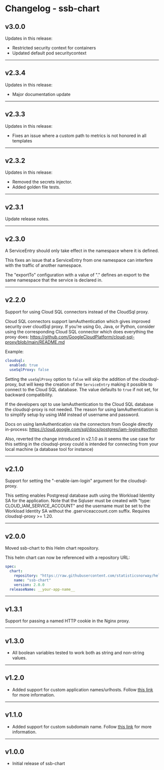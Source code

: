 # Changelog - ssb-chart

## v3.0.0

Updates in this release:
* Restricted security context for containers
* Updated default pod securitycontext

---

## v2.3.4

Updates in this release:

* Major documentation update

---

## v2.3.3

Updates in this release:

* Fixes an issue where a custom path to metrics is not honored in all templates

---

## v2.3.2

Updates in this release:

* Removed the secrets injector.
* Added golden file tests.

---

## v2.3.1

Update release notes.

---

## v2.3.0

A ServiceEntry should only take effect in the namespace where it is defined.

This fixes an issue that a ServiceEntry from one namespace can interfere with the traffic of another namespace.

The "exportTo" configuration with a value of "." defines an export to the same namespace that the service is declared in.

---

## v2.2.0

Support for using Cloud SQL connectors instead of the CloudSql proxy.

Cloud SQL connectors support IamAuthentication which gives improved security over cloudSql proxy.
If you're using Go, Java, or Python, consider using the corresponding Cloud SQL connector which does everything the 
proxy does:
https://github.com/GoogleCloudPlatform/cloud-sql-proxy/blob/main/README.md

Example:
```YAML
cloudsql:
  enabled: true
  useSqlProxy: false
```
Setting the `useSqlProxy` option to `false` will skip the addition of the cloudsql-proxy, but will keep the creation 
of the `ServiceEntry` making it possible to connect to the Cloud SQL database. The value defaults to `true` if not 
set, for backward compatibility.

If the developers opt to use IamAuthentication to the Cloud SQL database the cloudsql-proxy is not needed.
The reason for using IamAuthentication is to simplify setup by using IAM instead of username and password.

Docs on using IamAuthentication via the connectors from Google directly in-process:
https://cloud.google.com/sql/docs/postgres/iam-logins#python

Also, reverted the change introduced in v2.1.0 as it seems the use case for this setting in the cloudsql-proxy could
is intended for connecting from your local machine (a database tool for instance)

---

## v2.1.0

Support for setting the "-enable-iam-login" argument for
the cloudsql-proxy.

This setting enables Postgresql database auth using the Workload Identity SA for the application. 
Note that the Sqluser must be created with "type: CLOUD_IAM_SERVICE_ACCOUNT" and the username 
must be set to the Workload Identity SA without the .gserviceaccount.com suffix. Requires 
cloudsql-proxy >= 1.20.

---

## v2.0.0

Moved ssb-chart to this Helm chart repository.

This helm chart can now be referenced with a repository URL:
```YAML
spec:
  chart:
    repository: "https://raw.githubusercontent.com/statisticsnorway/helm-charts/main/"
    name: "ssb-chart"
    version: 2.0.0
  releaseName: __your-app-name__
```

---

## v1.3.1

Support for passing a named HTTP cookie in the Nginx proxy.

---

## v1.3.0

- All boolean variables tested to work both as string and non-string values.

---

## v1.2.0

- Added support for custom application names/urlhosts. Follow [this link](https://github.com/statisticsnorway/ssb-developer-guide/blob/master/docs/deploy/gitops/helm-operator.md) for more information.

---

## v1.1.0

- Added support for custom subdomain name. Follow [this link](https://github.com/statisticsnorway/ssb-developer-guide/blob/master/docs/deploy/gitops/helm-operator.md) for more information.

---

## v1.0.0

- Initial release of ssb-chart
